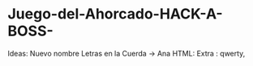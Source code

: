 # Juego-del-Ahorcado-HACK-A-BOSS-

Ideas:
Nuevo nombre Letras en la Cuerda -> Ana
HTML:
Extra : qwerty,
